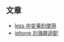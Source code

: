 ## 文章

- [less 中变量的使用](https://segmentfault.com/a/1190000037649660)
- [iphone 刘海屏适配](https://blog.csdn.net/qq_42354773/article/details/81018615)
